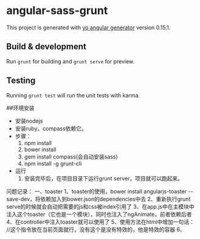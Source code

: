 # angular-sass-grunt

This project is generated with [yo angular generator](https://github.com/yeoman/generator-angular)
version 0.15.1.

## Build & development

Run `grunt` for building and `grunt serve` for preview.

## Testing

Running `grunt test` will run the unit tests with karma.

##环境安装
- 安装nodejs
- 安装ruby，compass依赖它。
- 步骤：
	1. npm install
	2. bower install
	3. gem install compass(会自动安装sass)
	4. npm install -g grunt-cli
- 运行
	1. 安装完毕后，在项目目录下运行grunt server，项目就可以跑起来。

问题记录：
一、toaster
1、toaster的使用，bower install angularjs-toaster --save-dev，将依赖加入到bower.json的dependencies中去
2、重新执行grunt serve的时候就会自动把需要的js和css被index引用了
3、在app.js中在主模块中注入这个toaster（它也是一个模块），同时也注入了ngAnimate，前者依赖后者
4、在controller中注入toaster就可以使用了
5、使用方法在html中增加一句话： <toaster-container></toaster-container>//这个指令放在当前页面就行，没有这个是没有特效的，他是特效的容器
6、<!DOCTYPE html>
  <html>
    <head>
      <link href="https://cdnjs.cloudflare.com/ajax/libs/angularjs-toaster/1.1.0/toaster.min.css" rel="stylesheet" />
      <script src="https://ajax.googleapis.com/ajax/libs/angularjs/1.2.0/angular.min.js" ></script>
      <script src="https://code.angularjs.org/1.2.0/angular-animate.min.js" ></script>
      <script src="https://cdnjs.cloudflare.com/ajax/libs/angularjs-toaster/1.1.0/toaster.min.js"></script>
      <script>

        angular.module('main', ['toaster', 'ngAnimate'])
          .controller('myController', function($scope, toaster) {
              $scope.pop = function(){
                  toaster.pop('success', "title", "text");
              };
          });
      </script>
    </head>

      <body ng-app="main">
        <toaster-container></toaster-container>
        <h1>Hello Plunker!</h1>
        <div ng-controller="myController">
          <button ng-click="pop()">Show a Toaster</button>
        </div>
      </body>

  </html>

  二、ng-model="formData[item.name]" ng-model中使用变量这么用。
  使用的地方在vip的设计的时候<form class="form-horizontal" novalidate name="form4">
                                     <div class="form-group" ng-repeat="item in vips">
                                         <label class="col-sm-2 control-label">{{item.name}}</label>

                                         <div class="col-sm-4">
                                             <input type="text" class="form-control" placeholder="请设置{{item.name}}" name="{{item.name}}"
                                                    ng-model="formData[item.name]"
                                                    required error-message-dir net-seg-or-not="formData.netSegment"/>
                                         </div>
                                     </div>
                                 </form>


